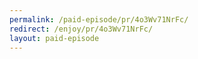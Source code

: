 ```yaml
---
permalink: /paid-episode/pr/4o3Wv71NrFc/
redirect: /enjoy/pr/4o3Wv71NrFc/
layout: paid-episode
---
```

